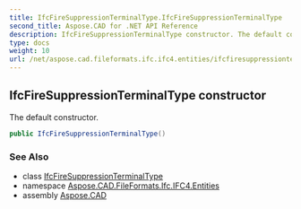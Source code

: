 ```yaml
---
title: IfcFireSuppressionTerminalType.IfcFireSuppressionTerminalType
second_title: Aspose.CAD for .NET API Reference
description: IfcFireSuppressionTerminalType constructor. The default constructor
type: docs
weight: 10
url: /net/aspose.cad.fileformats.ifc.ifc4.entities/ifcfiresuppressionterminaltype/ifcfiresuppressionterminaltype/
---
```

## IfcFireSuppressionTerminalType constructor

The default constructor.

```csharp
public IfcFireSuppressionTerminalType()
```

### See Also

* class [IfcFireSuppressionTerminalType](../)
* namespace [Aspose.CAD.FileFormats.Ifc.IFC4.Entities](../../ifcfiresuppressionterminaltype/)
* assembly [Aspose.CAD](../../../)



